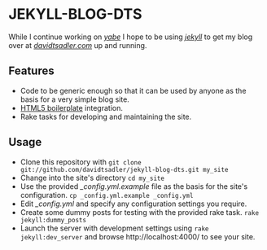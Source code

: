 # JEKYLL-BLOG-DTS

While I continue working on [*yabe*](https://github.com/davidtsadler/yabe) I hope to be using [*jekyll*](https://github.com/mojombo/jekyll) to get my blog over at [*davidtsadler.com*](http://davidtsadler.com) up and running.

## Features

* Code to be generic enough so that it can be used by anyone as the basis for a very simple blog site.
* [HTML5 boilerplate](http://html5boilerplate.com/) integration.
* Rake tasks for developing and maintaining the site.

## Usage

* Clone this repository with `git clone git://github.com/davidtsadler/jekyll-blog-dts.git my_site`
* Change into the site's directory `cd my_site`
* Use the provided *_config.yml.example* file as the basis for the site's configuration. `cp _config.yml.example _config.yml`
* Edit *_config.yml* and specify any configuration settings you require.
* Create some dummy posts for testing with the provided rake task. `rake jekyll:dummy_posts`
* Launch the server with development settings using `rake jekyll:dev_server` and browse http://localhost:4000/ to see your site.
